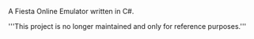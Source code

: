 A Fiesta Online Emulator written in C#.

'''This project is no longer maintained and only for reference purposes.'''
